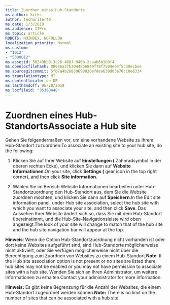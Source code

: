 ```yaml
---
title: Zuordnen eines Hub-Standorts
ms.author: kirks
author: Techwriter40
ms.date: 1/3/2019
ms.audience: ITPro
ms.topic: article
ROBOTS: NOINDEX, NOFOLLOW
localization_priority: Normal
ms.custom:
- "1012"
- "5300012"
ms.assetid: 50249bb9-3c28-408f-946b-2caab6b1b9f4
ms.openlocfilehash: 88086a37b30448b6849f78f7504e64f5c38ecbee
ms.sourcegitcommit: 5fb7a4b28859690020efdea630d03e70cc0e6334
ms.translationtype: MT
ms.contentlocale: de-DE
ms.lasthandoff: 06/28/2019
ms.locfileid: "35360448"
---
```

# <a name="associate-a-hub-site"></a><span data-ttu-id="dad9b-102">Zuordnen eines Hub-Standorts</span><span class="sxs-lookup"><span data-stu-id="dad9b-102">Associate a Hub site</span></span>

<span data-ttu-id="dad9b-103">Gehen Sie folgendermaßen vor, um eine vorhandene Website zu ihrem Hub-Standort zuzuordnen:</span><span class="sxs-lookup"><span data-stu-id="dad9b-103">To associate an existing site to your hub site, do the following:</span></span>
  
1. <span data-ttu-id="dad9b-104">Klicken Sie auf Ihrer Website auf **Einstellungen (** Zahnradsymbol in der oberen rechten Ecke), und klicken Sie dann auf **Website Informationen**.</span><span class="sxs-lookup"><span data-stu-id="dad9b-104">On your site, click **Settings (** gear icon in the top right corner), and then click **Site information**.</span></span>

2. <span data-ttu-id="dad9b-105">Wählen Sie im Bereich Website Informationen bearbeiten unter Hub-Standortzuordnung den Hub-Standort aus, dem Sie die Website zuordnen möchten, und klicken Sie dann auf **Speichern**.</span><span class="sxs-lookup"><span data-stu-id="dad9b-105">In the Edit site information panel, under Hub site association, select the hub site with which you want to associate your site, and then click **Save**.</span></span> <span data-ttu-id="dad9b-106">Das Aussehen Ihrer Website ändert sich so, dass Sie mit dem Hub-Standort übereinstimmt, und die Hub-Site-Navigationsleiste wird oben angezeigt.</span><span class="sxs-lookup"><span data-stu-id="dad9b-106">The look of your site will change to match that of the hub site and the hub site navigation bar will appear at the top.</span></span>

 <span data-ttu-id="dad9b-107">**Hinweis**: Wenn die Option Hub-Standortzuordnung nicht vorhanden ist oder dort keine Websites aufgeführt sind, sind Hub-Standorte möglicherweise nicht aktiviert, oder Sie verfügen möglicherweise nicht über die Berechtigung zum Zuordnen von Websites zu einem Hub-Standort.</span><span class="sxs-lookup"><span data-stu-id="dad9b-107">**Note**: If the Hub site association option is not present or no sites are listed there, hub sites may not be enabled or you may not have permission to associate sites with a hub site.</span></span> <span data-ttu-id="dad9b-108">Wenden Sie sich an Ihren Administrator, um weitere Informationen zu erhalten.</span><span class="sxs-lookup"><span data-stu-id="dad9b-108">Contact your administrator for more information.</span></span>
  
 <span data-ttu-id="dad9b-109">**Hinweis:** Es gibt keine Begrenzung für die Anzahl der Websites, die einem Hub-Standort zugeordnet werden können.</span><span class="sxs-lookup"><span data-stu-id="dad9b-109">**Note:** There is no limit on the number of sites that can be associated with a hub site.</span></span>
  